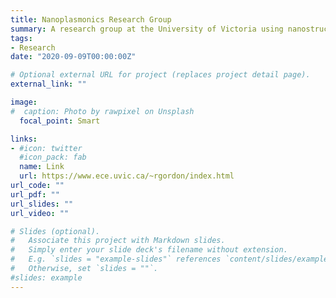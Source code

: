 ```yaml
---
title: Nanoplasmonics Research Group
summary: A research group at the University of Victoria using nanostructured metals for optical trapping and more.
tags:
- Research
date: "2020-09-09T00:00:00Z"

# Optional external URL for project (replaces project detail page).
external_link: ""

image:
#  caption: Photo by rawpixel on Unsplash
  focal_point: Smart

links:
- #icon: twitter
  #icon_pack: fab
  name: Link
  url: https://www.ece.uvic.ca/~rgordon/index.html
url_code: ""
url_pdf: ""
url_slides: ""
url_video: ""

# Slides (optional).
#   Associate this project with Markdown slides.
#   Simply enter your slide deck's filename without extension.
#   E.g. `slides = "example-slides"` references `content/slides/example-slides.md`.
#   Otherwise, set `slides = ""`.
#slides: example
---
```


